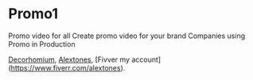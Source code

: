 # Promo1
Promo video for all
Create promo video for your brand
Companies using Promo in Production

[Decorhomium](https://www.decorhomium.com/),
[Alextones](http://www.alextones.com/),
[Fivver my account] (https://www.fiverr.com/alextones).
